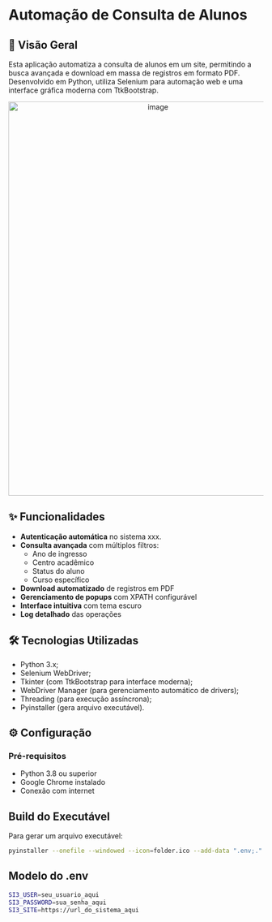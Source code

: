 # Automação de Consulta de Alunos

## 📌 Visão Geral
Esta aplicação automatiza a consulta de alunos em um site, permitindo a busca avançada e download em massa de registros em formato PDF. Desenvolvido em Python, utiliza Selenium para automação web e uma interface gráfica moderna com TtkBootstrap.

<p align="center">
  <img width="575" height="777" alt="image" src="https://github.com/user-attachments/assets/15689d51-0667-4cef-9bdb-8d373c345ef6" />
</p>

## ✨ Funcionalidades
- **Autenticação automática** no sistema xxx.
- **Consulta avançada** com múltiplos filtros:
  - Ano de ingresso
  - Centro acadêmico
  - Status do aluno
  - Curso específico
- **Download automatizado** de registros em PDF
- **Gerenciamento de popups** com XPATH configurável
- **Interface intuitiva** com tema escuro
- **Log detalhado** das operações

## 🛠️ Tecnologias Utilizadas
- Python 3.x;
- Selenium WebDriver;
- Tkinter (com TtkBootstrap para interface moderna);
- WebDriver Manager (para gerenciamento automático de drivers);
- Threading (para execução assíncrona);
- Pyinstaller (gera arquivo executável).

## ⚙️ Configuração

### Pré-requisitos
- Python 3.8 ou superior
- Google Chrome instalado
- Conexão com internet

## Build do Executável
Para gerar um arquivo executável:
```bash
pyinstaller --onefile --windowed --icon=folder.ico --add-data ".env;." index.py
```

## Modelo do .env
```bash
SI3_USER=seu_usuario_aqui
SI3_PASSWORD=sua_senha_aqui
SI3_SITE=https://url_do_sistema_aqui
```